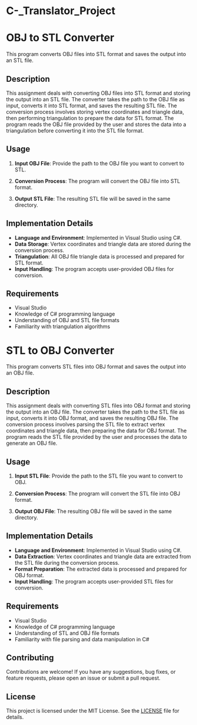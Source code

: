 # C-_Translator_Project

# OBJ to STL Converter

This program converts OBJ files into STL format and saves the output into an STL file.

## Description

This assignment deals with converting OBJ files into STL format and storing the output into an STL file. The converter takes the path to the OBJ file as input, converts it into STL format, and saves the resulting STL file. The conversion process involves storing vertex coordinates and triangle data, then performing triangulation to prepare the data for STL format. The program reads the OBJ file provided by the user and stores the data into a triangulation before converting it into the STL file format.

## Usage

1. **Input OBJ File**: Provide the path to the OBJ file you want to convert to STL.

2. **Conversion Process**: The program will convert the OBJ file into STL format.

3. **Output STL File**: The resulting STL file will be saved in the same directory.

## Implementation Details

- **Language and Environment**: Implemented in Visual Studio using C#.
- **Data Storage**: Vertex coordinates and triangle data are stored during the conversion process.
- **Triangulation**: All OBJ file triangle data is processed and prepared for STL format.
- **Input Handling**: The program accepts user-provided OBJ files for conversion.

## Requirements

- Visual Studio
- Knowledge of C# programming language
- Understanding of OBJ and STL file formats
- Familiarity with triangulation algorithms

# STL to OBJ Converter

This program converts STL files into OBJ format and saves the output into an OBJ file.

## Description

This assignment deals with converting STL files into OBJ format and storing the output into an OBJ file. The converter takes the path to the STL file as input, converts it into OBJ format, and saves the resulting OBJ file. The conversion process involves parsing the STL file to extract vertex coordinates and triangle data, then preparing the data for OBJ format. The program reads the STL file provided by the user and processes the data to generate an OBJ file.

## Usage

1. **Input STL File**: Provide the path to the STL file you want to convert to OBJ.

2. **Conversion Process**: The program will convert the STL file into OBJ format.

3. **Output OBJ File**: The resulting OBJ file will be saved in the same directory.

## Implementation Details

- **Language and Environment**: Implemented in Visual Studio using C#.
- **Data Extraction**: Vertex coordinates and triangle data are extracted from the STL file during the conversion process.
- **Format Preparation**: The extracted data is processed and prepared for OBJ format.
- **Input Handling**: The program accepts user-provided STL files for conversion.

## Requirements

- Visual Studio
- Knowledge of C# programming language
- Understanding of STL and OBJ file formats
- Familiarity with file parsing and data manipulation in C#

## Contributing

Contributions are welcome! If you have any suggestions, bug fixes, or feature requests, please open an issue or submit a pull request.

## License

This project is licensed under the MIT License. See the [LICENSE](LICENSE) file for details.
